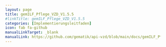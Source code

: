 ```yaml
---
layout: page
title: gemILF_Pflege_VZD_V1.5.5
#linkTitle: gemILF_Pflege_VZD_V1.5.5
categories: [Implementierungsleitfaden]
icon: fab fa-github
manualLinkTarget: _blank
manualLink: https://github.com/gematik/api-vzd/blob/main/docs/gemILF_Pflege_VZD.adoc
---
```

